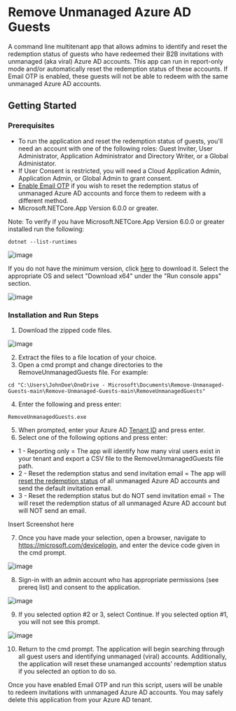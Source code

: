 # Remove Unmanaged Azure AD Guests 

A command line multitenant app that allows admins to identify and reset the redemption status of guests who have redeemed their B2B invitations with unmanaged (aka viral) Azure AD accounts. This app can run in report-only mode and/or automatically reset the redemption status of these accounts. If Email OTP is enabled, these guests will not be able to redeem with the same unmanaged Azure AD accounts.


## Getting Started

### Prerequisites

- To run the application and reset the redemption status of guests, you'll need an account with one of the following roles: Guest Inviter, User Administrator, Application Administrator and Directory Writer, or a Global Administator.
- If User Consent is restricted, you will need a Cloud Application Admin, Application Admin, or Global Admin to grant consent.
- [Enable Email OTP](https://docs.microsoft.com/en-us/azure/active-directory/external-identities/one-time-passcode#enable-email-one-time-passcode) if you wish to reset the redemption status of unmanaged Azure AD accounts and force them to redeem with a different method.
- Microsoft.NETCore.App Version 6.0.0 or greater.

Note: To verify if you have Microsoft.NETCore.App Version 6.0.0 or greater installed run the following:
```
dotnet --list-runtimes
```

![image](https://user-images.githubusercontent.com/49490355/153287705-190bc4a3-c1ca-45ee-9da3-16ef57b90937.png)

If you do not have the minimum version, click [here](https://dotnet.microsoft.com/en-us/download/dotnet/6.0/runtime) to download it. Select the appropriate OS and select "Download x64" under the "Run console apps" section.

![image](https://user-images.githubusercontent.com/49490355/153292885-5516e6ea-2c8e-4f8c-b25d-adcd6d6eaad1.png)


### Installation and Run Steps
1. Download the zipped code files.

![image](https://user-images.githubusercontent.com/49490355/153286919-df57da72-d027-4079-aaa4-da4271a5ab2c.png)

2. Extract the files to a file location of your choice.
3. Open a cmd prompt and change directories to the RemoveUnmanagedGuests file. For example:
```
cd "C:\Users\JohnDoe\OneDrive - Microsoft\Documents\Remove-Unmanaged-Guests-main\Remove-Unmanaged-Guests-main\RemoveUnmanagedGuests"
```
4. Enter the following and press enter:
```
RemoveUnmanagedGuests.exe
```
5. When prompted, enter your Azure AD [Tenant ID](https://docs.microsoft.com/en-us/azure/active-directory/fundamentals/active-directory-how-to-find-tenant) and press enter.
6. Select one of the following options and press enter:
- 1 - Reporting only = The app will identify how many viral users exist in your tenant and export a CSV file to the RemoveUnmanagedGuests file path.
- 2 - Reset the redemption status and send invitation email = The app will [reset the redemption status](https://docs.microsoft.com/en-us/azure/active-directory/external-identities/reset-redemption-status#use-the-azure-portal-to-reset-redemption-status) of all unmanaged Azure AD accounts and send the default invitation email.
- 3 - Reset the redemption status but do NOT send invitation email = The will reset the redemption status of all unmanaged Azure AD account but will NOT send an email.

Insert Screenshot here

7. Once you have made your selection, open a browser, navigate to https://microsoft.com/devicelogin, and enter the device code given in the cmd prompt.

![image](https://user-images.githubusercontent.com/49490355/153293375-f3d80c38-b943-4679-b906-152ea93f782d.png)

8. Sign-in with an admin account who has appropriate permissions (see prereq list) and consent to the application.

![image](https://user-images.githubusercontent.com/49490355/153294601-bef4c95b-c562-4a42-a9f7-deee65bc262e.png)

9. If you selected option #2 or 3, select Continue. If you selected option #1, you will not see this prompt.

![image](https://user-images.githubusercontent.com/49490355/153295803-fed3d15b-fe1d-478b-b07f-4fa43e41f01d.png)

10. Return to the cmd prompt. The application will begin searching through all guest users and identifying unmanaged (viral) accounts. Additionally, the application will reset these unamanged accounts' redemption status if you selected an option to do so.

Once you have enabled Email OTP and run this script, users will be unable to redeem invitations with unmanaged Azure AD accounts. You may safely delete this application from your Azure AD tenant.

